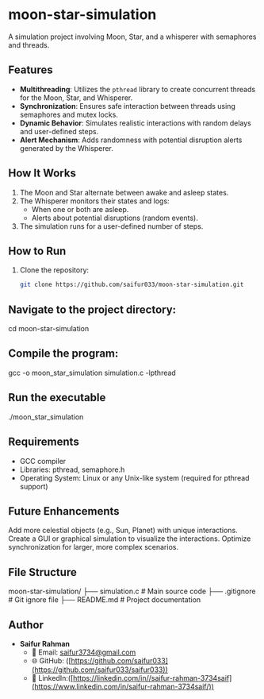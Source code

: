 # moon-star-simulation
A simulation project involving Moon, Star, and a whisperer with semaphores and threads.
## Features
- **Multithreading**: Utilizes the `pthread` library to create concurrent threads for the Moon, Star, and Whisperer.
- **Synchronization**: Ensures safe interaction between threads using semaphores and mutex locks.
- **Dynamic Behavior**: Simulates realistic interactions with random delays and user-defined steps.
- **Alert Mechanism**: Adds randomness with potential disruption alerts generated by the Whisperer.

## How It Works
1. The Moon and Star alternate between awake and asleep states.
2. The Whisperer monitors their states and logs:
   - When one or both are asleep.
   - Alerts about potential disruptions (random events).
3. The simulation runs for a user-defined number of steps.

## How to Run
1. Clone the repository:
   ```bash
   git clone https://github.com/saifur033/moon-star-simulation.git
## Navigate to the project directory:
cd moon-star-simulation
## Compile the program:
gcc -o moon_star_simulation simulation.c -lpthread
## Run the executable
./moon_star_simulation
## Requirements
- GCC compiler
- Libraries: pthread, semaphore.h
- Operating System: Linux or any Unix-like system (required for pthread support)
## Future Enhancements
Add more celestial objects (e.g., Sun, Planet) with unique interactions.
Create a GUI or graphical simulation to visualize the interactions.
Optimize synchronization for larger, more complex scenarios.
## File Structure
moon-star-simulation/
├── simulation.c    # Main source code
├── .gitignore      # Git ignore file
├── README.md       # Project documentation
## Author
- **Saifur Rahman**  
  - 📧 Email: saifur3734@gmail.com 
  - 🌐 GitHub: ([https://github.com/saifur033](https://github.com/saifur033/saifur033))  
  - 💼 LinkedIn:([https://linkedin.com/in//saifur-rahman-3734saif](https://www.linkedin.com/in/saifur-rahman-3734saif/))
